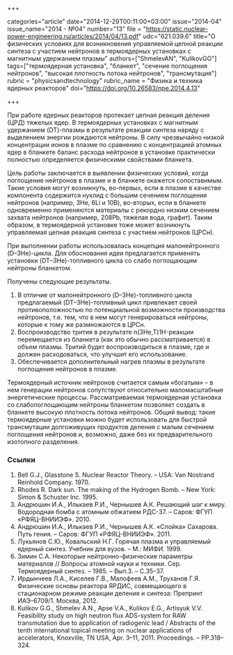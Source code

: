 +++

categories="article"
date="2014-12-29T00:11:00+03:00"
issue="2014-04"
issue_name="2014 - №04"
number="13"
file = "https://static.nuclear-power-engineering.ru/articles/2014/04/13.pdf"
udc="621.039.6"
title="О физических условиях для возникновения управляемой цепной реакции синтеза с участием нейтронов в термоядерных установках с магнитным удержанием плазмы"
authors=["ShmelevAN", "KulikovGG"]
tags=["термоядерная установка", "бланкет", "сечение поглощения нейтронов", "высокая плотность потока нейтронов", "трансмутация"]
rubric = "physicsandtechnology"
rubric_name = "Физика и техника ядерных реакторов"
doi="https://doi.org/10.26583/npe.2014.4.13"

+++

При работе ядерных реакторов протекает цепная реакция деления (ЦРД) тяжелых ядер. В термоядерных установках с магнитным удержанием (DT)-плазмы в результате реакции синтеза наряду с выделением энергии рождаются нейтроны. В силу чрезвычайно низкой концентрации ионов в плазме по сравнению с концентрацией атомных ядер в бланкете баланс расхода нейтронов в установке практически полностью определяется физическими свойствами бланкета.

Цель работы заключается в выявлении физических условий, когда поглощение нейтронов в плазме и в бланкете окажется сопоставимым. Такие условия могут возникнуть, во-первых, если в плазме в качестве компонента содержится нуклид с большим сечением поглощения нейтронов (например, 3He, 6Li и 10B), во-вторых, если в бланкете одновременно применяются материалы с рекордно низким сечением захвата нейтронов (например, 208Pb, тяжелая вода, графит). Таким образом, в термоядерной установке тоже может возникнуть управляемая цепная реакция синтеза с участием нейтронов (ЦРСн).

При выполнении работы использовалась концепция малонейтронного (D–3He)-цикла. Для обоснования идеи предлагается применять установки (DT–3He)-топливного цикла со слабо поглощающим нейтроны бланкетом.

Получены следующие результаты.
1. В отличие от малонейтронного (D–3He)-топливного цикла предлагаемый (DT–3He)-топливный цикл привлекает своей противоположностью по потенциальной возможности производства нейтронов, т.е. тем, что в нем могут генерироваться нейтроны, которые к тому же размножаются в ЦРСн.
2. Воспроизводство трития в результате n(3He,T)1H-реакции перемещается из бланкета (как это обычно рассматривается) в объем плазмы. Тритий будет воспроизводиться в плазме, где и должен расходоваться, что улучшит его использование.
3. Обеспечивается дополнительный нагрев плазмы в результате поглощения нейтронов в плазме.

Термоядерный источник нейтронов считается самым «богатым» – в нем генерации нейтронов сопутствуют относительно маломасштабные энергетические процессы. Рассматриваемая термоядерная установка со слабопоглощающим нейтроны бланкетом позволяет создать в бланкете высокую плотность потока нейтронов. Общий вывод: такие термоядерные установки можно будет использовать для быстрой трансмутации долгоживущих продуктов деления с малым сечением поглощения нейтронов и, возможно, даже без их предварительного изотопного разделения.

### Ссылки

1. Bell G.J., Glasstone S. Nuclear Reactor Theory. – USA: Van Nostrand Reinhold Company. 1970.
2. Rhodes R. Dark sun. The making of the Hydrogen Bomb. – New York: Simon & Schuster Inc. 1995.
3. Андрюшин И.А., Илькаев Р.И., Чернышев А.К. Решающий шаг к миру. Водородная бомба с атомным обжатием РДС-37. – Саров: ФГУП «РФЯЦ-ВНИИЭФ». 2010.
4. Андрюшин И.А., Илькаев Р.И., Чернышев А.К. «Слойка» Сахарова. Путь гения. – Саров: ФГУП «РФЯЦ-ВНИИЭФ». 2011.
5. Лукьянов С.Ю., Ковальский Н.Г. Горячая плазма и управляемый ядерный синтез. Учебник для вузов. – М.: МИФИ. 1999.
6. Зимин С.А. Некоторые нейтронно-физические параметры материалов // Вопросы атомной науки и техники. Сер. Термоядерный синтез. – 1985. – Вып.3. – С.35–37.
7. Ирдынчеев Л.A., Киселев Г.В., Малофеев A.M., Труханов Г.Я. Физические основы реактора ЯРДИС, совмещающего в стационарном режиме реакции деления и синтеза: Препринт ИАЭ-6709/1. Москва, 2012.
8. Kulikov G.G., Shmelev A.N., Apse V.A., Kulikov E.G., Artisyuk V.V. Feasibility study on high neutron flux ADS-system for RAW transmutation due to application of radiogenic lead / Abstracts of the tenth international topical meeting on nuclear applications of accelerators, Knoxville, TN USA, Apr. 3–11, 2011. Proceedings. – PP.318–324.